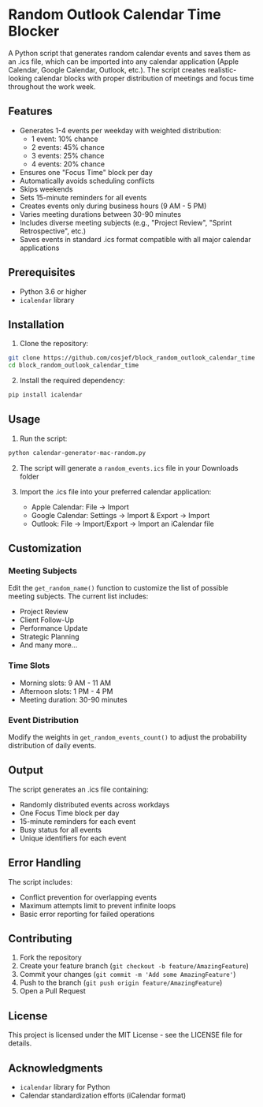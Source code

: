 # Random Outlook Calendar Time Blocker

A Python script that generates random calendar events and saves them as an .ics file, which can be imported into any calendar application (Apple Calendar, Google Calendar, Outlook, etc.). The script creates realistic-looking calendar blocks with proper distribution of meetings and focus time throughout the work week.

## Features

- Generates 1-4 events per weekday with weighted distribution:
  - 1 event: 10% chance
  - 2 events: 45% chance
  - 3 events: 25% chance
  - 4 events: 20% chance
- Ensures one "Focus Time" block per day
- Automatically avoids scheduling conflicts
- Skips weekends
- Sets 15-minute reminders for all events
- Creates events only during business hours (9 AM - 5 PM)
- Varies meeting durations between 30-90 minutes
- Includes diverse meeting subjects (e.g., "Project Review", "Sprint Retrospective", etc.)
- Saves events in standard .ics format compatible with all major calendar applications

## Prerequisites

- Python 3.6 or higher
- `icalendar` library

## Installation

1. Clone the repository:
```bash
git clone https://github.com/cosjef/block_random_outlook_calendar_time
cd block_random_outlook_calendar_time
```

2. Install the required dependency:
```bash
pip install icalendar
```

## Usage

1. Run the script:
```bash
python calendar-generator-mac-random.py
```

2. The script will generate a `random_events.ics` file in your Downloads folder

3. Import the .ics file into your preferred calendar application:
   - Apple Calendar: File -> Import
   - Google Calendar: Settings -> Import & Export -> Import
   - Outlook: File -> Import/Export -> Import an iCalendar file

## Customization

### Meeting Subjects
Edit the `get_random_name()` function to customize the list of possible meeting subjects. The current list includes:
- Project Review
- Client Follow-Up
- Performance Update
- Strategic Planning
- And many more...

### Time Slots
- Morning slots: 9 AM - 11 AM
- Afternoon slots: 1 PM - 4 PM
- Meeting duration: 30-90 minutes

### Event Distribution
Modify the weights in `get_random_events_count()` to adjust the probability distribution of daily events.

## Output

The script generates an .ics file containing:
- Randomly distributed events across workdays
- One Focus Time block per day
- 15-minute reminders for each event
- Busy status for all events
- Unique identifiers for each event

## Error Handling

The script includes:
- Conflict prevention for overlapping events
- Maximum attempts limit to prevent infinite loops
- Basic error reporting for failed operations

## Contributing

1. Fork the repository
2. Create your feature branch (`git checkout -b feature/AmazingFeature`)
3. Commit your changes (`git commit -m 'Add some AmazingFeature'`)
4. Push to the branch (`git push origin feature/AmazingFeature`)
5. Open a Pull Request

## License

This project is licensed under the MIT License - see the LICENSE file for details.

## Acknowledgments

- `icalendar` library for Python
- Calendar standardization efforts (iCalendar format)
```
